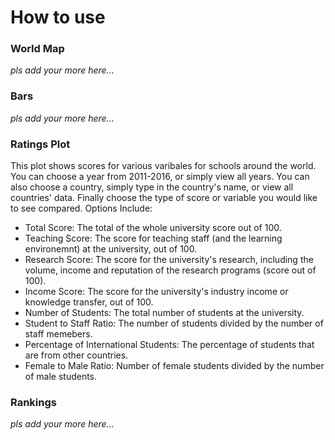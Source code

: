 # How to use 

### World Map
*pls add your more here...*


### Bars
*pls add your more here...*


### Ratings Plot
This plot shows scores for various varibales for schools around the world. You can choose a year from 2011-2016, or simply view all years. You can also choose a country, simply type in the country's name, or view all countries' data. Finally choose the type of score or variable you would like to see compared.
Options Include:

* Total Score: The total of the whole university score out of 100.
* Teaching Score: The score for teaching staff (and the learning environemnt) at the university, out of 100.
* Research Score: The score for the university's research, including the volume, income and reputation of the research programs (score out of 100).
* Income Score: The score for the university's industry income or knowledge transfer, out of 100.
* Number of Students: The total number of students at the university.
* Student to Staff Ratio: The number of students divided by the number of staff memebers. 
* Percentage of International Students: The percentage of students that are from other countries. 
* Female to Male Ratio: Number of female students divided by the number of male students. 




### Rankings
*pls add your more here...*